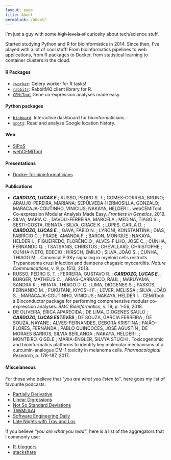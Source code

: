 ```yaml
---
layout: page
title: About
permalink: /about/
---
```

I'm just a guy with some ~~high levels of~~ curiosity about tech/science stuff.

Started studying Python and R for bioinformatics in 2014. Since then, I've played with a lot of cool stuff! From bioinformatics pipelines to web applications, from R packages to Docker, from statistical learning to container clusters in the cloud.

#### R Packages
 - [`rworker`](https://github.com/lecardozo/rworker): Celery worker for R tasks!
 - [`rabbitr`](https://github.com/lecardozo/rabbitr): RabbitMQ client library for R.
 - [`CEMiTool`](https://bioconductor.org/packages/release/bioc/html/CEMiTool.html) Gene co-expression analyses made easy.

#### Python packages
 - [`bioboard`](http://b.ioboard.org): Interactive dashboard for bioinformaticians.
 - [`spots`](https://github.com/lecardozo/spots): Read and analyse Google location history.

#### Web
 - [SiPoS](https://sipos.fcf.usp.br)
 - [webCEMiTool](https://cemitool.sysbio.tools)

#### Presentations
 - [Docker for bioinformaticians](/assets/pdf/docker-for-bioinformaticians.pdf)

#### Publications
 - _**CARDOZO, LUCAS E.**_; RUSSO, PEDRO S. T.; GOMES-CORREIA, BRUNO; ARAUJO-PEREIRA, MARIANA; SEPÚLVEDA-HERMOSILLA, GONZALO; MARACAJA-COUTINHO, VINICIUS; 
 NAKAYA, HELDER I.. webCEMiTool: Co-expression Modular Analysis Made Easy. _Frontiers in Genetics_, 2019.
 - SILVA, MARIA C. ; DAVOLI-FERREIRA, MARCELA ; MEDINA, TIAGO S. ; SESTI-COSTA, RENATA ; SILVA, GRACE K. ; LOPES, CARLA D. ; _**CARDOZO, LUCAS E.**_ ; GAVA, FÁBIO N. ; LYRONI, KONSTANTINA ; DIAS, FABRÍCIO C. ; FRADE, AMANDA F. ; BARON, MONIQUE ; NAKAYA, HELDER I. ; FIGUEIREDO, FLORÊNCIO ; ALVES-FILHO, JOSÉ C. ; CUNHA, FERNANDO Q. ; TSATSANIS, CHRISTOS ; CHEVILLARD, CHRISTOPHE ; CUNHA-NETO, EDECIO ; HIRSCH, EMILIO ; SILVA, JOÃO S. ; CUNHA, THIAGO M. . Canonical PI3Kγ signaling in myeloid cells restricts Trypanosoma cruzi infection and dampens chagasic myocarditis. _Nature Communications_, v. 9, p. 1513, 2018.
 - RUSSO, PEDRO S. T. ; FERREIRA, GUSTAVO R. ; _**CARDOZO, LUCAS E.**_ ; BÜRGER, MATHEUS C. ; ARIAS-CARRASCO, RAUL ; MARUYAMA, SANDRA R. ; HIRATA, THIAGO D. C. ; LIMA, DIÓGENES S. ; PASSOS, FERNANDO M. ; FUKUTANI, KIYOSHI F. ; LEVER, MELISSA ; SILVA, JOÃO S. ; MARACAJA-COUTINHO, VINICIUS ; NAKAYA, HELDER I. . CEMiTool: a Bioconductor package for performing comprehensive modular co-expression analyses. _BMC Bioinformatics_, v. 19, p. 1-56, 2018.
 - DE OLIVEIRA, ÉRICA APARECIDA ; DE LIMA, DIOGENES SAULO ; _**CARDOZO, LUCAS ESTEVES**_ ; DE SOUZA, GARCIA FERREIRA ; DE SOUZA, NAYANE ; ALVES-FERNANDES, DEBORA KRISTINA ; FAIÃO-FLORES, FERNANDA ; PABLO QUINCOCES, JOSÉ AGUSTÍN ; DE MORAES BARROS, SILVIA BERLANGA ; NAKAYA, HELDER I. ; MONTEIRO, GISELE ; MARIA-ENGLER, SILVYA STUCHI . Toxicogenomic and bioinformatics platforms to identify key molecular mechanisms of a curcumin-analogue DM-1 toxicity in melanoma cells. _Pharmacological Research_, p. 178-187, 2017.

#### Miscelaneous

For those who believe that *"you are what you listen to"*, here goes my list of favourite podcasts:

 - [Partially Derivative](http://partiallyderivative.com/)
 - [Linear Digressions](http://lineardigressions.com/)
 - [Not So Standard Deviations](http://lineardigressions.com/)
 - [TWiML&AI](http://lineardigressions.com/)
 - [Software Engineering Daily](https://softwareengineeringdaily.com/)
 - [Late Nights with Trav and Los](http://www.travandlos.com/)

If you believe *"you are what you read"*, here is a list of the aggregators that I commonly use:

 - [R-bloggers](https://www.r-bloggers.com/)
 - [stackshare](https://stackshare.io/)

